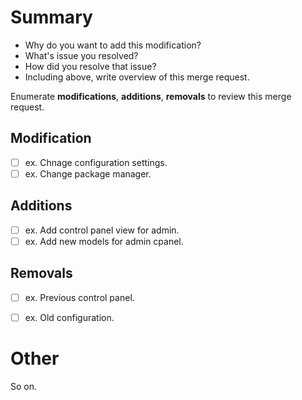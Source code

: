 
# Summary

* Why do you want to add this modification?
* What's issue you resolved?
* How did you resolve that issue?
* Including above, write overview of this merge request.

Enumerate **modifications**, **additions**, **removals** to review this merge request.


## Modification
 
* [ ] ex. Chnage configuration settings.
* [ ] ex. Change package manager. 

## Additions
 
* [ ] ex. Add control panel view for admin.
* [ ] ex. Add new models for admin cpanel.
 
## Removals
 
* [ ] ex. Previous control panel.
* [ ] ex. Old configuration.


# Other

So on.

